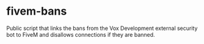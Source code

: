 # fivem-bans
Public script that links the bans from the Vox Development external security bot to FiveM and disallows connections if they are banned.
